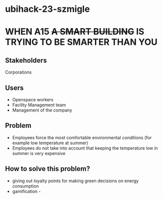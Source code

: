 # ubihack-23-szmigle


# WHEN A15 ~~A SMART BUILDING~~ IS TRYING TO BE SMARTER THAN YOU


## Stakeholders
Corporations

## Users
* Openspace workers
* Facility Management team
* Management of the company

## Problem
* Employees force the most comfortable environmental conditions (for example low temperature at summer)
* Employees do not take into account that keeping the temperature low in summer is very expensive

## How to solve this problem?
* giving out loyalty points for making green decisions on energy consumption
* gamification - 
